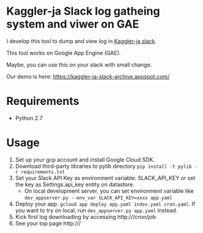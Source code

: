 # Kaggler-ja Slack log gatheing system and viwer on GAE

I develop this tool to dump and view log in [Kaggler-ja slack](https://kaggler-ja.herokuapp.com/). 

This tool works on Google App Engine (GAE).

Maybe, you can use this on your slack with small change.

Our demo is here: https://kaggler-ja-slack-archive.appspot.com/

# Requirements

* Python 2.7

# Usage

1. Set up your gcp account and install Google Cloud SDK.
1. Download third-party libraries to pylib directory `pip install -t pylib -r requirements.txt`
1. Set your Slack API Key as environment variable: SLACK_API_KEY or set the key as Settings.api_key entity on datastore.
    * On local development server, you can set environment variable like `dev_appserver.py --env_var SLACK_API_KEY=xxxx app.yaml`
1. Deploy your app. `gcloud app deploy app.yaml index.yaml cron.yaml`. If you want to try on local, run `dev_appserver.py app.yaml` instead.
1. Kick first log downloading by accessing http://<your url>/cron/job
1. See your top page http://<your url>/
